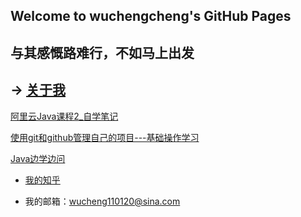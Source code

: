 ## Welcome to wuchengcheng's GitHub Pages

## 与其感慨路难行，不如马上出发

-> [关于我](aboutmyself)
--------




[阿里云Java课程2_自学笔记](learnJava)

[使用git和github管理自己的项目---基础操作学习](https://segmentfault.com/a/1190000003728094)

[Java边学边问](searchBlog)











 

- [我的知乎](https://www.zhihu.com/people/wu-cheng-cheng-91)

- 我的邮箱：wucheng110120@sina.com
